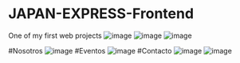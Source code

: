 # JAPAN-EXPRESS-Frontend

One of my first web projects
![image](https://user-images.githubusercontent.com/85316618/209897416-14287add-12ac-4753-b12e-25a422f0daed.png)
![image](https://user-images.githubusercontent.com/85316618/209897431-bdbc21d2-fa47-42b3-bbc2-20ae4df6273a.png)
![image](https://user-images.githubusercontent.com/85316618/209897442-e5f7e9ca-70aa-4c37-b1f3-824a1a22db03.png)

#Nosotros
![image](https://user-images.githubusercontent.com/85316618/209897494-b7d82e94-2641-4811-8ee6-b2609b4e3fcd.png)
#Eventos
![image](https://user-images.githubusercontent.com/85316618/209897504-7b5d2eef-07c3-488a-a996-15d2fd8af099.png)
#Contacto
![image](https://user-images.githubusercontent.com/85316618/209897556-eac719d9-b27a-4e19-a20b-bfa893879843.png)
![image](https://user-images.githubusercontent.com/85316618/209897537-70c09674-fed5-435e-9d23-0ea707a13e83.png)
